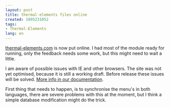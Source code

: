 ```yaml
---
layout: post
title: thermal-elements files online
created: 1095231052
tags:
- Thermal-Elements
lang: en
---
```

<a href="http://www.thermal-elements.com">thermal-elements.com</a> is now put online. 
I had most of the module ready for running, only the feedback needs some work, but this might need to wait a little.

I am aware of possible issues with IE and other browsers. The site was not yet optimised, because it is still a working draft. Before release these issues will be solved. <a href="/book/view/132">More info in our documentation</a>.

First thing that needs to happen, is to synchronise the menu's in both languages, there are severe problems with this at the moment, but I think a simple database modification might do the trick.
